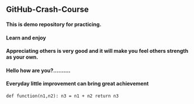 ## GitHub-Crash-Course
#### This is demo repository for practicing.
#### Learn and enjoy
#### Appreciating others is very good and it will make you feel others strength as your own.
#### Hello how are you?..........
#### Everyday little improvement can bring great achievement
`
def function(n1,n2):
   n3 = n1 + n2
   return n3
`
